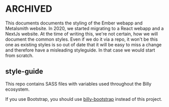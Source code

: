 ARCHIVED
========

This documents documents the styling of the Ember webapp and Metalsmith website. In 2020, we started migrating
to a React webapp and a NextJs website. At the time of writing this, we're not certain, how we will document
the common styles. Even if we do it via a repo, it won't be this one as existing styles is so out of date that
it will be easy to miss a change and therefore have a misleading styleguide. In that case we would start
from scratch.

style-guide
-----------

This repo contains SASS files with variables used throughout the Billy ecosystem.

If you use Bootstrap, you should use [billy-bootstrap](https://github.com/billysbilling/billy-bootstrap) instead of this project.
